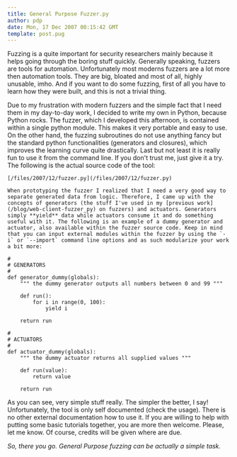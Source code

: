 ```yaml
---
title: General Purpose Fuzzer.py
author: pdp
date: Mon, 17 Dec 2007 00:15:42 GMT
template: post.pug
---
```


Fuzzing is a quite important for security researchers mainly because it helps going through the boring stuff quickly. Generally speaking, fuzzers are tools for automation. Unfortunately most moderns fuzzers are a lot more then automation tools. They are big, bloated and most of all, highly unusable, imho. And if you want to do some fuzzing, first of all you have to learn how they were built, and this is not a trivial thing.

Due to my frustration with modern fuzzers and the simple fact that I need them in my day-to-day work, I decided to write my own in Python, because Python rocks. The fuzzer, which I developed this afternoon, is contained within a single python module. This makes it very portable and easy to use. On the other hand, the fuzzing subroutines do not use anything fancy but the standard python functionalities (generators and closures), which improves the learning curve quite drastically. Last but not least it is really fun to use it from the command line. If you don't trust me, just give it a try. The following is the actual source code of the tool:

    [/files/2007/12/fuzzer.py](/files/2007/12/fuzzer.py)

    When prototyping the fuzzer I realized that I need a very good way to separate generated data from logic. Therefore, I came up with the concepts of generators (the stuff I've used in my [previous work](/blog/web-client-fuzzer_py) on fuzzers) and actuators. Generators simply **yield** data while actuators consume it and do something useful with it. The following is an example of a dummy generator and actuator, also available within the fuzzer source code. Keep in mind that you can input external modules within the fuzzer by using the `-i` or `--import` command line options and as such modularize your work a bit more:

    #
    # GENERATORS
    #
    def generator_dummy(globals):
        """ the dummy generator outputs all numbers between 0 and 99 """

        def run():
            for i in range(0, 100):
                yield i

        return run

    #
    # ACTUATORS
    #
    def actuator_dummy(globals):
        """ the dummy actuator returns all supplied values """

        def run(value):
            return value

        return run

As you can see, very simple stuff really. The simpler the better, I say! Unfortunately, the tool is only self documented (check the usage). There is no other external documentation how to use it. If you are willing to help with putting some basic tutorials together, you are more then welcome. Please, let me know. Of course, credits will be given where are due.

_So, there you go. General Purpose fuzzing can be actually a simple task._
